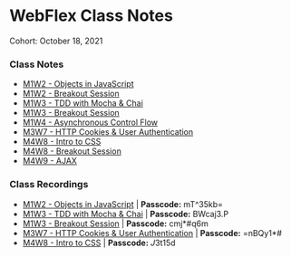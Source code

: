 # WebFlex Class Notes

Cohort: October 18, 2021

### Class Notes
* [M1W2 - Objects in JavaScript](https://github.com/clopez11/WebFlex-Lectures-October18/tree/master/M1/W2/objects-class)
* [M1W2 - Breakout Session](https://github.com/clopez11/WebFlex-Lectures-October18/tree/master/M1/W2/objects-breakout)
* [M1W3 - TDD with Mocha & Chai](https://github.com/clopez11/WebFlex-Lectures-October18/tree/master/M1/W3/tdd-class)
* [M1W3 - Breakout Session](https://github.com/clopez11/WebFlex-Lectures-October18/tree/master/M1/W3/tdd-class)
* [M1W4 - Asynchronous Control Flow](https://github.com/clopez11/WebFlex-Lectures-October18/tree/master/M1/W4/async-class)
* [M3W7 - HTTP Cookies & User Authentication](https://github.com/clopez11/WebFlex-Lectures-October18/tree/master/M3/W7)
* [M4W8 - Intro to CSS](https://github.com/clopez11/WebFlex-Lectures-October18/tree/master/M4/W8/css-class)
* [M4W8 - Breakout Session](https://github.com/clopez11/WebFlex-Lectures-October18/tree/master/M4/W8/css-breakout)
* [M4W9 - AJAX](https://github.com/clopez11/WebFlex-Lectures-October18/tree/master/M4/W9)

### Class Recordings
* [M1W2 - Objects in JavaScript](https://us02web.zoom.us/rec/share/oVDAVldBdnNEyInW1Yxp_Gd5G4TPnb4wu7cB1F4lJVHuFZRtnBdgK2lT0yXt97N3.QLwT8xbvt3F5NLAn) | **Passcode:** mT^35kb=
* [M1W3 - TDD with Mocha & Chai](https://us02web.zoom.us/rec/share/-vmwEOtVv-efVSJ1YeMvjlYHbLfY0CBWliZj9QZD7NqKpSuJpcAsiFXYO7xAF6Q_.D8uRb7Z5okxIKXPp) | **Passcode:** BWcaj3.P
* [M1W3 - Breakout Session](https://us02web.zoom.us/rec/share/IgmRwklP94CO2WznJDTXSKxB0hY3s29xu2R0HzwWH-4f0thA0d6p7JfeUbsuv0_0.ySYcC7TwKr4MHX72) | **Passcode:** cmj*#q6m
* [M3W7 - HTTP Cookies & User Authentication](https://us02web.zoom.us/rec/share/wCZwhv2Nzf0zaDsSj07ryafGjo54mTdrGZg7QQC9E2CEHS6o7Qx6rkoCZXc84Fc.8yd4sFp6MqCcopsa) | **Passcode:** =nBQy1*#
* [M4W8 - Intro to CSS](https://us02web.zoom.us/rec/share/qNKxkzeKfYj5RtgUMRg94coU6rbD1Fclr7cjfzjEEjBGMy58QQj98yv4j1Rq3Td_.tQHamVrw7KgCF4m1) | **Passcode:** $J3$t15d


